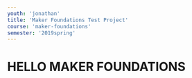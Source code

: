 ```yaml
---
youth: 'jonathan'
title: 'Maker Foundations Test Project'
course: 'maker-foundations'
semester: '2019spring'
---
```


# HELLO MAKER FOUNDATIONS